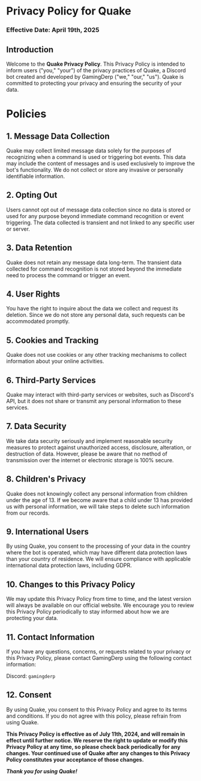 # Privacy Policy for Quake
### Effective Date: April 19th, 2025

## Introduction

Welcome to the **Quake Privacy Policy**. This Privacy Policy is intended to inform users ("you," "your") of the privacy practices of Quake, a Discord bot created and developed by GamingDerp ("we," "our," "us"). Quake is committed to protecting your privacy and ensuring the security of your data.

# Policies
## 1. Message Data Collection

Quake may collect limited message data solely for the purposes of recognizing when a command is used or triggering bot events. This data may include the content of messages and is used exclusively to improve the bot's functionality. We do not collect or store any invasive or personally identifiable information.

## 2. Opting Out

Users cannot opt out of message data collection since no data is stored or used for any purpose beyond immediate command recognition or event triggering. The data collected is transient and not linked to any specific user or server.

## 3. Data Retention

Quake does not retain any message data long-term. The transient data collected for command recognition is not stored beyond the immediate need to process the command or trigger an event.

## 4. User Rights

You have the right to inquire about the data we collect and request its deletion. Since we do not store any personal data, such requests can be accommodated promptly.

## 5. Cookies and Tracking

Quake does not use cookies or any other tracking mechanisms to collect information about your online activities.

## 6. Third-Party Services

Quake may interact with third-party services or websites, such as Discord's API, but it does not share or transmit any personal information to these services.

## 7. Data Security

We take data security seriously and implement reasonable security measures to protect against unauthorized access, disclosure, alteration, or destruction of data. However, please be aware that no method of transmission over the internet or electronic storage is 100% secure.

## 8. Children's Privacy

Quake does not knowingly collect any personal information from children under the age of 13. If we become aware that a child under 13 has provided us with personal information, we will take steps to delete such information from our records.

## 9. International Users

By using Quake, you consent to the processing of your data in the country where the bot is operated, which may have different data protection laws than your country of residence. We will ensure compliance with applicable international data protection laws, including GDPR.

## 10. Changes to this Privacy Policy

We may update this Privacy Policy from time to time, and the latest version will always be available on our official website. We encourage you to review this Privacy Policy periodically to stay informed about how we are protecting your data.

## 11. Contact Information

If you have any questions, concerns, or requests related to your privacy or this Privacy Policy, please contact GamingDerp using the following contact information:

Discord: `gamingderp`

## 12. Consent

By using Quake, you consent to this Privacy Policy and agree to its terms and conditions. If you do not agree with this policy, please refrain from using Quake.

**This Privacy Policy is effective as of July 11th, 2024, and will remain in effect until further notice. We reserve the right to update or modify this Privacy Policy at any time, so please check back periodically for any changes. Your continued use of Quake after any changes to this Privacy Policy constitutes your acceptance of those changes.**

***Thank you for using Quake!***
